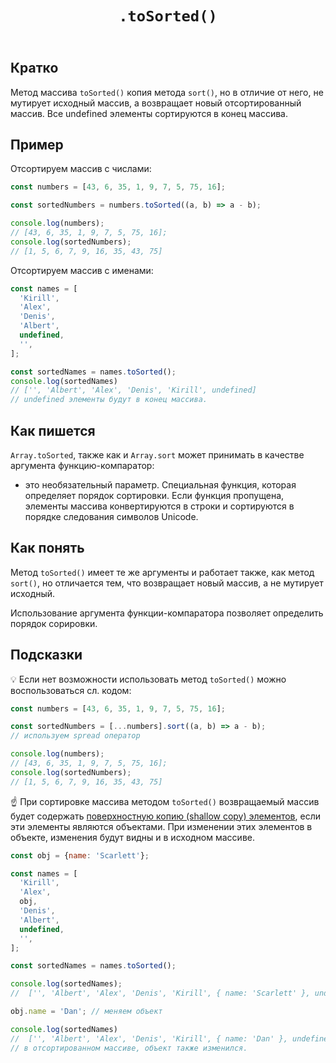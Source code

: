 ﻿---
title: "`.toSorted()`"
description: "Сортирует элементы массива так же, как и метод sort(), но возвращает новый массив."
authors:
  - alexafcode
related:
  - js/arrays
  - js/array-toSorted
tags:
  - doka
---

## Кратко

Метод массива `toSorted()` копия метода `sort()`, но в отличие от него, не мутирует исходный массив, а возвращает новый отсортированный массив. Все undefined элементы сортируются в конец массива.

## Пример

Отсортируем массив с числами:

```js
const numbers = [43, 6, 35, 1, 9, 7, 5, 75, 16];

const sortedNumbers = numbers.toSorted((a, b) => a - b);

console.log(numbers);
// [43, 6, 35, 1, 9, 7, 5, 75, 16];
console.log(sortedNumbers);
// [1, 5, 6, 7, 9, 16, 35, 43, 75]
```

Отсортируем массив с именами:

```js
const names = [
  'Kirill',
  'Alex',
  'Denis',
  'Albert',
  undefined,
  '',
];

const sortedNames = names.toSorted();
console.log(sortedNames)
// ['', 'Albert', 'Alex', 'Denis', 'Kirill', undefined]
// undefined элементы будут в конец массива.
```

## Как пишется

`Array.toSorted`, также как и `Array.sort` может принимать в качестве аргумента функцию-компаратор:
- это необязательный параметр. Специальная функция, которая определяет порядок сортировки. Если функция пропущена, элементы массива конвертируются в строки и сортируются в порядке следования символов Unicode.

## Как понять

Метод `toSorted()` имеет те же аргументы и работает также, как метод `sort()`, но отличается тем, что возвращает новый массив, а не мутирует исходный.

Использование аргумента функции-компаратора позволяет определить порядок сорировки.

## Подсказки

💡 Если нет возможности использовать метод `toSorted()` можно воспользоваться сл. кодом:

```js
const numbers = [43, 6, 35, 1, 9, 7, 5, 75, 16];

const sortedNumbers = [...numbers].sort((a, b) => a - b);
// используем spread оператор

console.log(numbers);
// [43, 6, 35, 1, 9, 7, 5, 75, 16];
console.log(sortedNumbers);
// [1, 5, 6, 7, 9, 16, 35, 43, 75]
```

<aside>

☝️ При сортировке массива методом `toSorted()` возвращаемый массив будет содержать [поверхностную копию (shallow copy) элементов](/js/shallow-or-deep-clone/), если эти элементы являются объектами. При изменении этих элементов в объекте, изменения будут видны и в исходном массиве.

```js
const obj = {name: 'Scarlett'};

const names = [
  'Kirill',
  'Alex',
  obj,
  'Denis',
  'Albert',
  undefined,
  '',
];

const sortedNames = names.toSorted();

console.log(sortedNames);
//  ['', 'Albert', 'Alex', 'Denis', 'Kirill', { name: 'Scarlett' }, undefined]

obj.name = 'Dan'; // меняем объект

console.log(sortedNames)
//  ['', 'Albert', 'Alex', 'Denis', 'Kirill', { name: 'Dan' }, undefined]
// в отсортированном массиве, объект также изменился.
```
</aside>
